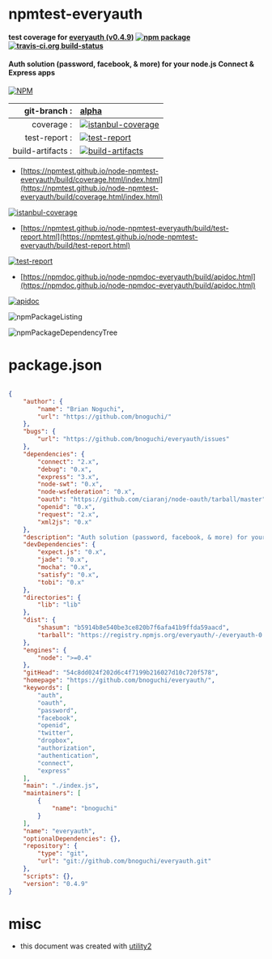 # npmtest-everyauth

#### test coverage for  [everyauth (v0.4.9)](https://github.com/bnoguchi/everyauth/)  [![npm package](https://img.shields.io/npm/v/npmtest-everyauth.svg?style=flat-square)](https://www.npmjs.org/package/npmtest-everyauth) [![travis-ci.org build-status](https://api.travis-ci.org/npmtest/node-npmtest-everyauth.svg)](https://travis-ci.org/npmtest/node-npmtest-everyauth)

#### Auth solution (password, facebook, & more) for your node.js Connect & Express apps

[![NPM](https://nodei.co/npm/everyauth.png?downloads=true&downloadRank=true&stars=true)](https://www.npmjs.com/package/everyauth)

| git-branch : | [alpha](https://github.com/npmtest/node-npmtest-everyauth/tree/alpha)|
|--:|:--|
| coverage : | [![istanbul-coverage](https://npmtest.github.io/node-npmtest-everyauth/build/coverage.badge.svg)](https://npmtest.github.io/node-npmtest-everyauth/build/coverage.html/index.html)|
| test-report : | [![test-report](https://npmtest.github.io/node-npmtest-everyauth/build/test-report.badge.svg)](https://npmtest.github.io/node-npmtest-everyauth/build/test-report.html)|
| build-artifacts : | [![build-artifacts](https://npmtest.github.io/node-npmtest-everyauth/glyphicons_144_folder_open.png)](https://github.com/npmtest/node-npmtest-everyauth/tree/gh-pages/build)|

- [https://npmtest.github.io/node-npmtest-everyauth/build/coverage.html/index.html](https://npmtest.github.io/node-npmtest-everyauth/build/coverage.html/index.html)

[![istanbul-coverage](https://npmtest.github.io/node-npmtest-everyauth/build/screenCapture.buildCi.browser.%252Ftmp%252Fbuild%252Fcoverage.lib.html.png)](https://npmtest.github.io/node-npmtest-everyauth/build/coverage.html/index.html)

- [https://npmtest.github.io/node-npmtest-everyauth/build/test-report.html](https://npmtest.github.io/node-npmtest-everyauth/build/test-report.html)

[![test-report](https://npmtest.github.io/node-npmtest-everyauth/build/screenCapture.buildCi.browser.%252Ftmp%252Fbuild%252Ftest-report.html.png)](https://npmtest.github.io/node-npmtest-everyauth/build/test-report.html)

- [https://npmdoc.github.io/node-npmdoc-everyauth/build/apidoc.html](https://npmdoc.github.io/node-npmdoc-everyauth/build/apidoc.html)

[![apidoc](https://npmdoc.github.io/node-npmdoc-everyauth/build/screenCapture.buildCi.browser.%252Ftmp%252Fbuild%252Fapidoc.html.png)](https://npmdoc.github.io/node-npmdoc-everyauth/build/apidoc.html)

![npmPackageListing](https://npmtest.github.io/node-npmtest-everyauth/build/screenCapture.npmPackageListing.svg)

![npmPackageDependencyTree](https://npmtest.github.io/node-npmtest-everyauth/build/screenCapture.npmPackageDependencyTree.svg)



# package.json

```json

{
    "author": {
        "name": "Brian Noguchi",
        "url": "https://github.com/bnoguchi/"
    },
    "bugs": {
        "url": "https://github.com/bnoguchi/everyauth/issues"
    },
    "dependencies": {
        "connect": "2.x",
        "debug": "0.x",
        "express": "3.x",
        "node-swt": "0.x",
        "node-wsfederation": "0.x",
        "oauth": "https://github.com/ciaranj/node-oauth/tarball/master",
        "openid": "0.x",
        "request": "2.x",
        "xml2js": "0.x"
    },
    "description": "Auth solution (password, facebook, & more) for your node.js Connect & Express apps",
    "devDependencies": {
        "expect.js": "0.x",
        "jade": "0.x",
        "mocha": "0.x",
        "satisfy": "0.x",
        "tobi": "0.x"
    },
    "directories": {
        "lib": "lib"
    },
    "dist": {
        "shasum": "b5914b8e540be3ce820b7f6afa41b9ffda59aacd",
        "tarball": "https://registry.npmjs.org/everyauth/-/everyauth-0.4.9.tgz"
    },
    "engines": {
        "node": ">=0.4"
    },
    "gitHead": "54c8dd024f202d6c4f7199b216027d10c720f578",
    "homepage": "https://github.com/bnoguchi/everyauth/",
    "keywords": [
        "auth",
        "oauth",
        "password",
        "facebook",
        "openid",
        "twitter",
        "dropbox",
        "authorization",
        "authentication",
        "connect",
        "express"
    ],
    "main": "./index.js",
    "maintainers": [
        {
            "name": "bnoguchi"
        }
    ],
    "name": "everyauth",
    "optionalDependencies": {},
    "repository": {
        "type": "git",
        "url": "git://github.com/bnoguchi/everyauth.git"
    },
    "scripts": {},
    "version": "0.4.9"
}
```



# misc
- this document was created with [utility2](https://github.com/kaizhu256/node-utility2)
